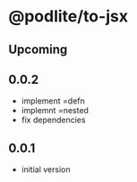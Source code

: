 # @podlite/to-jsx

## Upcoming

## 0.0.2
- implement =defn
- implemnt =nested
- fix dependencies

## 0.0.1
- initial version


